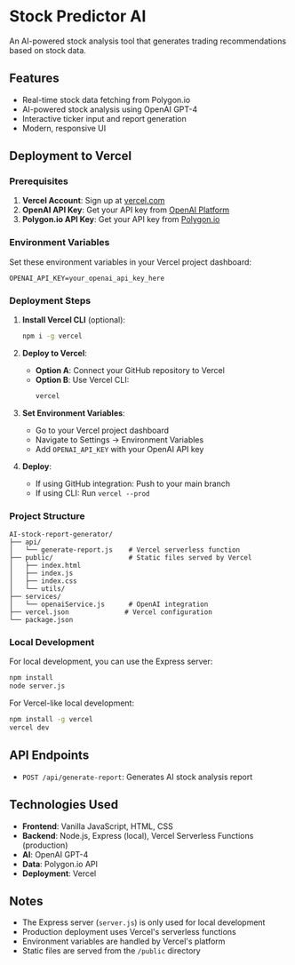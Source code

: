 # Stock Predictor AI

An AI-powered stock analysis tool that generates trading recommendations based on stock data.

## Features

- Real-time stock data fetching from Polygon.io
- AI-powered stock analysis using OpenAI GPT-4
- Interactive ticker input and report generation
- Modern, responsive UI

## Deployment to Vercel

### Prerequisites

1. **Vercel Account**: Sign up at [vercel.com](https://vercel.com)
2. **OpenAI API Key**: Get your API key from [OpenAI Platform](https://platform.openai.com/api-keys)
3. **Polygon.io API Key**: Get your API key from [Polygon.io](https://polygon.io)

### Environment Variables

Set these environment variables in your Vercel project dashboard:

```
OPENAI_API_KEY=your_openai_api_key_here
```

### Deployment Steps

1. **Install Vercel CLI** (optional):
   ```bash
   npm i -g vercel
   ```

2. **Deploy to Vercel**:
   - **Option A**: Connect your GitHub repository to Vercel
   - **Option B**: Use Vercel CLI:
     ```bash
     vercel
     ```

3. **Set Environment Variables**:
   - Go to your Vercel project dashboard
   - Navigate to Settings → Environment Variables
   - Add `OPENAI_API_KEY` with your OpenAI API key

4. **Deploy**:
   - If using GitHub integration: Push to your main branch
   - If using CLI: Run `vercel --prod`

### Project Structure

```
AI-stock-report-generator/
├── api/
│   └── generate-report.js    # Vercel serverless function
├── public/                   # Static files served by Vercel
│   ├── index.html
│   ├── index.js
│   ├── index.css
│   └── utils/
├── services/
│   └── openaiService.js      # OpenAI integration
├── vercel.json              # Vercel configuration
└── package.json
```

### Local Development

For local development, you can use the Express server:

```bash
npm install
node server.js
```

For Vercel-like local development:

```bash
npm install -g vercel
vercel dev
```

## API Endpoints

- `POST /api/generate-report`: Generates AI stock analysis report

## Technologies Used

- **Frontend**: Vanilla JavaScript, HTML, CSS
- **Backend**: Node.js, Express (local), Vercel Serverless Functions (production)
- **AI**: OpenAI GPT-4
- **Data**: Polygon.io API
- **Deployment**: Vercel

## Notes

- The Express server (`server.js`) is only used for local development
- Production deployment uses Vercel's serverless functions
- Environment variables are handled by Vercel's platform
- Static files are served from the `/public` directory 